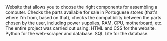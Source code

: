 Website that allows you to choose the right components for assembling a computer.
Checks the parts available for sale in Portuguese stores (that's where I'm from, based on that), checks the compatibility between the parts chosen by the user, including power supplies, RAM, CPU, motherboard, etc.
The entire project was carried out using:
HTML and CSS for the website.
Python for the web-scraper and database.
SQL Lite for the database.

